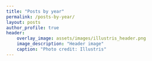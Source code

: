 ```yaml
---
title: "Posts by year"
permalink: /posts-by-year/
layout: posts
author_profile: true
header:
    overlay_image: assets/images/illustris_header.png
    image_description: "Header image"
    caption: "Photo credit: Illustris"
---
```

